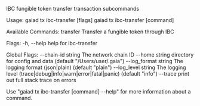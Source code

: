 IBC fungible token transfer transaction subcommands

Usage:
  gaiad tx ibc-transfer [flags]
  gaiad tx ibc-transfer [command]

Available Commands:
  transfer    Transfer a fungible token through IBC

Flags:
  -h, --help   help for ibc-transfer

Global Flags:
      --chain-id string     The network chain ID
      --home string         directory for config and data (default "/Users/user/.gaia")
      --log_format string   The logging format (json|plain) (default "plain")
      --log_level string    The logging level (trace|debug|info|warn|error|fatal|panic) (default "info")
      --trace               print out full stack trace on errors

Use "gaiad tx ibc-transfer [command] --help" for more information about a command.
